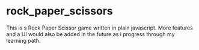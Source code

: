 # rock_paper_scissors
This is s Rock Paper Scissor game written in plain javascript. More features and a UI would also be added in the future as i progress through my learning path. 
